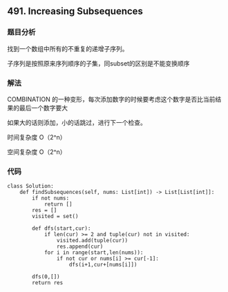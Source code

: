 ## 491. Increasing Subsequences

### 题目分析
找到一个数组中所有的不重复的递增子序列。

子序列是按照原来序列顺序的子集，同subset的区别是不能变换顺序

### 解法

COMBINATION 的一种变形，每次添加数字的时候要考虑这个数字是否比当前结果的最后一个数字要大

如果大的话则添加，小的话跳过，进行下一个检查。

时间复杂度 O（2^n）

空间复杂度 O（2^n）


### 代码
```
class Solution:
    def findSubsequences(self, nums: List[int]) -> List[List[int]]:
        if not nums:
            return []
        res = []
        visited = set()
        
        def dfs(start,cur):
            if len(cur) >= 2 and tuple(cur) not in visited:
                visited.add(tuple(cur))
                res.append(cur)
            for i in range(start,len(nums)):
                if not cur or nums[i] >= cur[-1]:
                    dfs(i+1,cur+[nums[i]])
                
        dfs(0,[])
        return res


```


                
